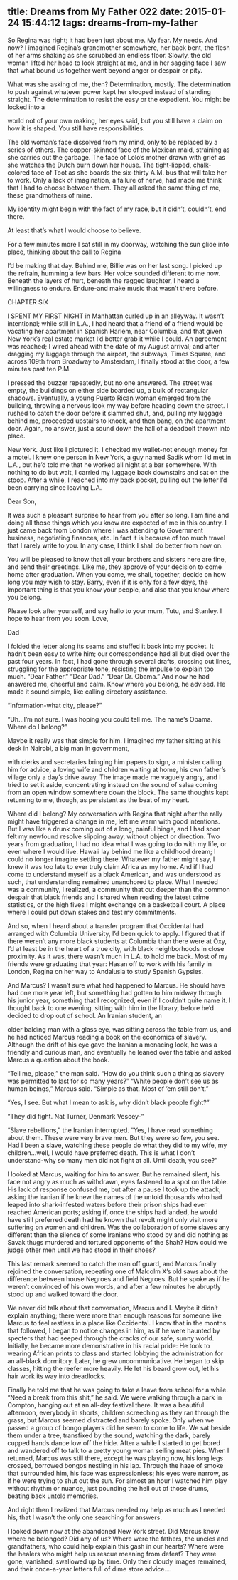 title: Dreams from My Father 022
date: 2015-01-24 15:44:12
tags: dreams-from-my-father
---

So Regina was right; it had been just about me. My fear. My needs. And now? I imagined Regina’s grandmother somewhere, her back bent, the flesh of her arms shaking as she scrubbed an endless floor. Slowly, the old woman lifted her head to look straight at me, and in her sagging face I saw that what bound us together went beyond anger or despair or pity.

What was she asking of me, then? Determination, mostly. The determination to push against whatever power kept her stooped instead of standing straight. The determination to resist the easy or the expedient. You might be locked into a

world not of your own making, her eyes said, but you still have a claim on how it is shaped. You still have responsibilities.

The old woman’s face dissolved from my mind, only to be replaced by a series of others. The copper-skinned face of the Mexican maid, straining as she carries out the garbage. The face of Lolo’s mother drawn with grief as she watches the Dutch burn down her house. The tight-lipped, chalk-colored face of Toot as she boards the six-thirty A.M. bus that will take her to work. Only a lack of imagination, a failure of nerve, had made me think that I had to choose between them. They all asked the same thing of me, these grandmothers of mine.

My identity might begin with the fact of my race, but it didn’t, couldn’t, end there.

At least that’s what I would choose to believe.

For a few minutes more I sat still in my doorway, watching the sun glide into place, thinking about the call to Regina

I’d be making that day. Behind me, Billie was on her last song. I picked up the refrain, humming a few bars. Her voice sounded different to me now. Beneath the layers of hurt, beneath the ragged laughter, I heard a willingness to endure. Endure-and make music that wasn’t there before.

CHAPTER SIX

I SPENT MY FIRST NIGHT in Manhattan curled up in an alleyway. It wasn’t intentional; while still in L.A., I had heard that a friend of a friend would be vacating her apartment in Spanish Harlem, near Columbia, and that given New York’s real estate market I’d better grab it while I could. An agreement was reached; I wired ahead with the date of my August arrival; and after dragging my luggage through the airport, the subways, Times Square, and across 109th from Broadway to Amsterdam, I finally stood at the door, a few minutes past ten P.M.

I pressed the buzzer repeatedly, but no one answered. The street was empty, the buildings on either side boarded up, a bulk of rectangular shadows. Eventually, a young Puerto Rican woman emerged from the building, throwing a nervous look my way before heading down the street. I rushed to catch the door before it slammed shut, and, pulling my luggage behind me, proceeded upstairs to knock, and then bang, on the apartment door. Again, no answer, just a sound down the hall of a deadbolt thrown into place.

New York. Just like I pictured it. I checked my wallet-not enough money for a motel. I knew one person in New York, a guy named Sadik whom I’d met in L.A., but he’d told me that he worked all night at a bar somewhere. With nothing to do but wait, I carried my luggage back downstairs and sat on the stoop. After a while, I reached into my back pocket, pulling out the letter I’d been carrying since leaving L.A.

Dear Son,

It was such a pleasant surprise to hear from you after so long. I am fine and doing all those things which you know are expected of me in this country. I just came back from London where I was attending to Government business, negotiating finances, etc. In fact it is because of too much travel that I rarely write to you. In any case, I think I shall do better from now on.

You will be pleased to know that all your brothers and sisters here are fine, and send their greetings. Like me, they approve of your decision to come home after graduation. When you come, we shall, together, decide on how long you may wish to stay. Barry, even if it is only for a few days, the important thing is that you know your people, and also that you know where you belong.

Please look after yourself, and say hallo to your mum, Tutu, and Stanley. I hope to hear from you soon. Love,

Dad

I folded the letter along its seams and stuffed it back into my pocket. It hadn’t been easy to write him; our correspondence had all but died over the past four years. In fact, I had gone through several drafts, crossing out lines, struggling for the appropriate tone, resisting the impulse to explain too much. “Dear Father.” “Dear Dad.” “Dear Dr. Obama.” And now he had answered me, cheerful and calm. Know where you belong, he advised. He made it sound simple, like calling directory assistance.

“Information-what city, please?”

“Uh...I’m not sure. I was hoping you could tell me. The name’s Obama. Where do I belong?”

Maybe it really was that simple for him. I imagined my father sitting at his desk in Nairobi, a big man in government,

with clerks and secretaries bringing him papers to sign, a minister calling him for advice, a loving wife and children waiting at home, his own father’s village only a day’s drive away. The image made me vaguely angry, and I tried to set it aside, concentrating instead on the sound of salsa coming from an open window somewhere down the block. The same thoughts kept returning to me, though, as persistent as the beat of my heart.

Where did I belong? My conversation with Regina that night after the rally might have triggered a change in me, left me warm with good intentions. But I was like a drunk coming out of a long, painful binge, and I had soon felt my newfound resolve slipping away, without object or direction. Two years from graduation, I had no idea what I was going to do with my life, or even where I would live. Hawaii lay behind me like a childhood dream; I could no longer imagine settling there. Whatever my father might say, I knew it was too late to ever truly claim Africa as my home. And if I had come to understand myself as a black American, and was understood as such, that understanding remained unanchored to place. What I needed was a community, I realized, a community that cut deeper than the common despair that black friends and I shared when reading the latest crime statistics, or the high fives I might exchange on a basketball court. A place where I could put down stakes and test my commitments.

And so, when I heard about a transfer program that Occidental had arranged with Columbia University, I’d been quick to apply. I figured that if there weren’t any more black students at Columbia than there were at Oxy, I’d at least be in the heart of a true city, with black neighborhoods in close proximity. As it was, there wasn’t much in L.A. to hold me back. Most of my friends were graduating that year: Hasan off to work with his family in London, Regina on her way to Andalusia to study Spanish Gypsies.

And Marcus? I wasn’t sure what had happened to Marcus. He should have had one more year left, but something had gotten to him midway through his junior year, something that I recognized, even if I couldn’t quite name it. I thought back to one evening, sitting with him in the library, before he’d decided to drop out of school. An Iranian student, an

older balding man with a glass eye, was sitting across the table from us, and he had noticed Marcus reading a book on the economics of slavery. Although the drift of his eye gave the Iranian a menacing look, he was a friendly and curious man, and eventually he leaned over the table and asked Marcus a question about the book.

“Tell me, please,” the man said. “How do you think such a thing as slavery was permitted to last for so many years?” “White people don’t see us as human beings,” Marcus said. “Simple as that. Most of ’em still don’t.”

“Yes, I see. But what I mean to ask is, why didn’t black people fight?”

“They did fight. Nat Turner, Denmark Vescey-”

“Slave rebellions,” the Iranian interrupted. “Yes, I have read something about them. These were very brave men. But they were so few, you see. Had I been a slave, watching these people do what they did to my wife, my children...well, I would have preferred death. This is what I don’t understand-why so many men did not fight at all. Until death, you see?”

I looked at Marcus, waiting for him to answer. But he remained silent, his face not angry as much as withdrawn, eyes fastened to a spot on the table. His lack of response confused me, but after a pause I took up the attack, asking the Iranian if he knew the names of the untold thousands who had leaped into shark-infested waters before their prison ships had ever reached American ports; asking if, once the ships had landed, he would have still preferred death had he known that revolt might only visit more suffering on women and children. Was the collaboration of some slaves any different than the silence of some Iranians who stood by and did nothing as Savak thugs murdered and tortured opponents of the Shah? How could we judge other men until we had stood in their shoes?

This last remark seemed to catch the man off guard, and Marcus finally rejoined the conversation, repeating one of Malcolm X’s old saws about the difference between house Negroes and field Negroes. But he spoke as if he weren’t convinced of his own words, and after a few minutes he abruptly stood up and walked toward the door.

We never did talk about that conversation, Marcus and I. Maybe it didn’t explain anything; there were more than enough reasons for someone like Marcus to feel restless in a place like Occidental. I know that in the months that followed, I began to notice changes in him, as if he were haunted by specters that had seeped through the cracks of our safe, sunny world. Initially, he became more demonstrative in his racial pride: He took to wearing African prints to class and started lobbying the administration for an all-black dormitory. Later, he grew uncommunicative. He began to skip classes, hitting the reefer more heavily. He let his beard grow out, let his hair work its way into dreadlocks.

Finally he told me that he was going to take a leave from school for a while. “Need a break from this shit,” he said. We were walking through a park in Compton, hanging out at an all-day festival there. It was a beautiful afternoon, everybody in shorts, children screeching as they ran through the grass, but Marcus seemed distracted and barely spoke. Only when we passed a group of bongo players did he seem to come to life. We sat beside them under a tree, transfixed by the sound, watching the dark, barely cupped hands dance low off the hide. After a while I started to get bored and wandered off to talk to a pretty young woman selling meat pies. When I returned, Marcus was still there, except he was playing now, his long legs crossed, borrowed bongos nestling in his lap. Through the haze of smoke that surrounded him, his face was expressionless; his eyes were narrow, as if he were trying to shut out the sun. For almost an hour I watched him play without rhythm or nuance, just pounding the hell out of those drums, beating back untold memories.

And right then I realized that Marcus needed my help as much as I needed his, that I wasn’t the only one searching for answers.

I looked down now at the abandoned New York street. Did Marcus know where he belonged? Did any of us? Where were the fathers, the uncles and grandfathers, who could help explain this gash in our hearts? Where were the healers who might help us rescue meaning from defeat? They were gone, vanished, swallowed up by time. Only their cloudy images remained, and their once-a-year letters full of dime store advice....

